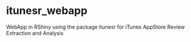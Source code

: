 # itunesr_webapp
WebApp in RShiny using the package itunesr for iTunes AppStore Review Extraction and Analysis
